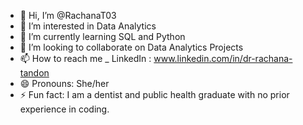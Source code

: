 - 👋 Hi, I’m @RachanaT03
- 👀 I’m interested in Data Analytics
- 🌱 I’m currently learning SQL and Python
- 💞️ I’m looking to collaborate on Data Analytics Projects
- 📫 How to reach me _ LinkedIn : www.linkedin.com/in/dr-rachana-tandon 
- 😄 Pronouns: She/her
- ⚡ Fun fact: I am a dentist and public health graduate with no prior experience in coding. 

<!---
RachanaT03/RachanaT03 is a ✨ special ✨ repository because its `README.md` (this file) appears on your GitHub profile.
You can click the Preview link to take a look at your changes.
--->
